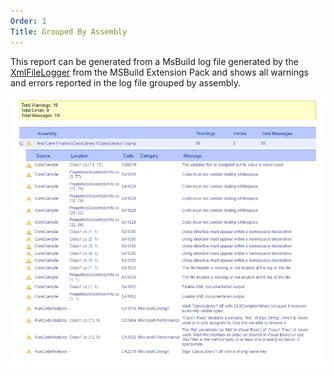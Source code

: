 ```yaml
---
Order: 1
Title: Grouped By Assembly
---
```


This report can be generated from a MsBuild log file generated by the [XmlFileLogger] from the MSBuild Extension Pack
and shows all warnings and errors reported in the log file grouped by assembly.

![](../../../../assets/images/msbuild-xmlfilelogger-by-assembly.png "")

[XmlFileLogger]: http://www.msbuildextensionpack.com/help/4.0.5.0/html/242ab4fd-c2e2-f6aa-325b-7588725aed24.htm
